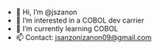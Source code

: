 - 👋 Hi, I’m @jszanon
- 👀 I’m interested in a COBOL dev carrier 
- 🌱 I’m currently learning COBOL 
- 📫 Contact: jsanzonizanon09@gmail.com


<!---
jszanon/jszanon is a ✨ special ✨ repository because its `README.md` (this file) appears on your GitHub profile.
You can click the Preview link to take a look at your changes.
--->
